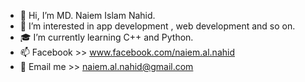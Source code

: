 - 👋 Hi, I’m MD. Naiem Islam Nahid. 
- 👀 I’m interested in app development , web development and so on.
- 🎓 I’m currently learning C++ and Python.
- 📫 Facebook >> www.facebook.com/naiem.al.nahid
- 📧 Email me >> naiem.al.nahid@gmail.com 

<!---
naiem-nahid/naiem-nahid is a ✨ special ✨ repository because its `README.md` (this file) appears on your GitHub profile.
You can click the Preview link to take a look at your changes.
--->
